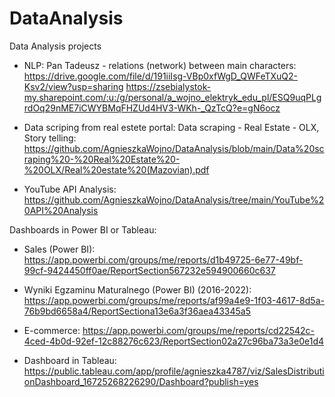 # DataAnalysis
Data Analysis projects

- NLP: Pan Tadeusz - relations (network) between main characters: https://drive.google.com/file/d/191iiIsg-VBp0xfWgD_QWFeTXuQ2-Ksv2/view?usp=sharing
https://zsebialystok-my.sharepoint.com/:u:/g/personal/a_wojno_elektryk_edu_pl/ESQ9uqPLgrdOq29nME7iCWYBMqFHZUd4HV3-WKh-_QzTcQ?e=gN6ocz

- Data scriping from real estete portal:  Data scraping - Real Estate - OLX,  
   Story telling: https://github.com/AgnieszkaWojno/DataAnalysis/blob/main/Data%20scraping%20-%20Real%20Estate%20-%20OLX/Real%20estate%20(Mazovian).pdf
   
 - YouTube API Analysis: https://github.com/AgnieszkaWojno/DataAnalysis/tree/main/YouTube%20API%20Analysis

Dashboards in Power BI or Tableau: 

   - Sales (Power BI): https://app.powerbi.com/groups/me/reports/d1b49725-6e77-49bf-99cf-9424450ff0ae/ReportSection567232e594900660c637

   - Wyniki Egzaminu Maturalnego (Power BI) (2016-2022):  https://app.powerbi.com/groups/me/reports/af99a4e9-1f03-4617-8d5a-76b9bd6658a4/ReportSectiona13e6a3f36aea43345a5
   - E-commerce: https://app.powerbi.com/groups/me/reports/cd22542c-4ced-4b0d-92ef-12c88276c623/ReportSection02a27c96ba73a3e0e1d4

   - Dashboard in Tableau: https://public.tableau.com/app/profile/agnieszka4787/viz/SalesDistributionDashboard_16725268226290/Dashboard?publish=yes


